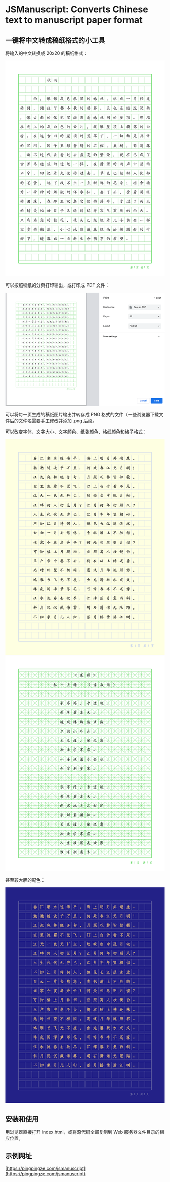 # JSManuscript: Converts Chinese text to manuscript paper format

## 一键将中文转成稿纸格式的小工具

将输入的中文转换成 20x20 的稿纸格式：

<img src="samples/sample00.png" width="600">

可以按照稿纸的分页打印输出，或打印成 PDF 文件：

<img src="samples/sample01.png" width="600">

可以将每一页生成的稿纸图片输出并转存成 PNG 格式的文件（一些浏览器下载文件后的文件名需要手工修改并添加 .png 后缀。

可以改变字体、文字大小、文字颜色、纸张颜色、格线颜色和格子格式：

<img src="samples/sample02.png" width="600">
<img src="samples/sample04.png" width="600">

甚至较大胆的配色：

<img src="samples/sample03.png" width="600">

## 安装和使用

用浏览器直接打开 index.html，或将源代码全部复制到 Web 服务器文件目录的相应位置。

## 示例网址

[https://pingpingze.com/jsmanuscript](https://pingpingze.com/jsmanuscript)
